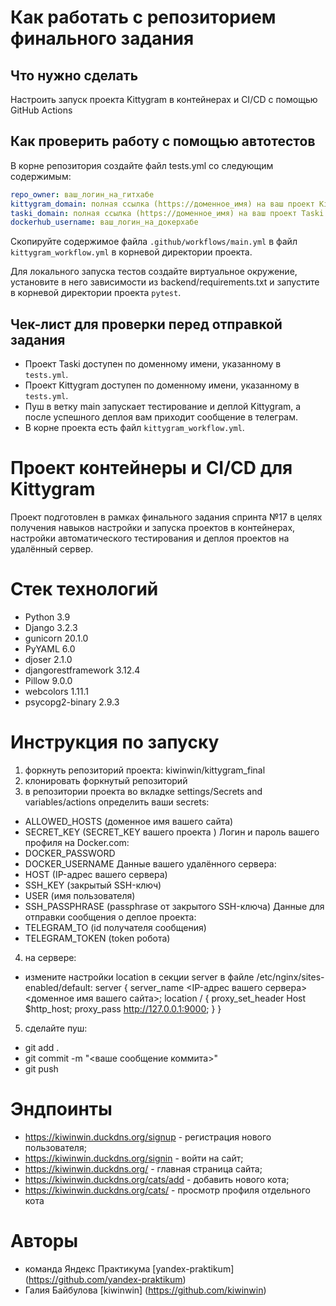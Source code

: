 #  Как работать с репозиторием финального задания

## Что нужно сделать

Настроить запуск проекта Kittygram в контейнерах и CI/CD с помощью GitHub Actions

## Как проверить работу с помощью автотестов

В корне репозитория создайте файл tests.yml со следующим содержимым:
```yaml
repo_owner: ваш_логин_на_гитхабе
kittygram_domain: полная ссылка (https://доменное_имя) на ваш проект Kittygram
taski_domain: полная ссылка (https://доменное_имя) на ваш проект Taski
dockerhub_username: ваш_логин_на_докерхабе
```

Скопируйте содержимое файла `.github/workflows/main.yml` в файл `kittygram_workflow.yml` в корневой директории проекта.

Для локального запуска тестов создайте виртуальное окружение, установите в него зависимости из backend/requirements.txt и запустите в корневой директории проекта `pytest`.

## Чек-лист для проверки перед отправкой задания

- Проект Taski доступен по доменному имени, указанному в `tests.yml`.
- Проект Kittygram доступен по доменному имени, указанному в `tests.yml`.
- Пуш в ветку main запускает тестирование и деплой Kittygram, а после успешного деплоя вам приходит сообщение в телеграм.
- В корне проекта есть файл `kittygram_workflow.yml`.

# Проект контейнеры и CI/CD для Kittygram

Проект подготовлен в рамках финального задания спринта №17 в целях получения навыков настройки и запуска проектов в контейнерах, настройки автоматического тестирования и деплоя проектов на удалённый сервер.

# Стек технологий
- Python 3.9
- Django 3.2.3
- gunicorn 20.1.0
- PyYAML 6.0
- djoser 2.1.0
- djangorestframework 3.12.4
- Pillow 9.0.0
- webcolors 1.11.1
- psycopg2-binary 2.9.3

# Инструкция по запуску
1. форкнуть репозиторий проекта: kiwinwin/kittygram_final
2. клонировать форкнутый репозиторий
3. в репозитории проекта во вкладке settings/Secrets and variables/actions определить ваши secrets:
- ALLOWED_HOSTS (доменное имя вашего сайта)
- SECRET_KEY (SECRET_KEY вашего проекта )
Логин и пароль вашего профиля на Docker.com:
- DOCKER_PASSWORD
- DOCKER_USERNAME
Данные вашего удалённого сервера:
- HOST (IP-адрес вашего сервера)
- SSH_KEY (закрытый SSH-ключ)
- USER (имя пользователя)
- SSH_PASSPHRASE (passphrase от закрытого SSH-ключа)
Данные для отправки сообщения о деплое проекта:
- TELEGRAM_TO (id получателя сообщения)
- TELEGRAM_TOKEN (token робота)
4. на сервере:

- измените настройки location в секции server в файле /etc/nginx/sites-enabled/default:
server {
    server_name <IP-адрес вашего сервера> <доменное имя вашего сайта>;
    location / {
        proxy_set_header Host $http_host;
        proxy_pass http://127.0.0.1:9000;
    }
}
5. сделайте пуш:
- git add .
- git commit -m "<ваше сообщение коммита>"
- git push

# Эндпоинты
- https://kiwinwin.duckdns.org/signup - регистрация нового пользователя;
- https://kiwinwin.duckdns.org/signin - войти на сайт;
- https://kiwinwin.duckdns.org/ - главная страница сайта;
- https://kiwinwin.duckdns.org/cats/add - добавить нового кота;
- https://kiwinwin.duckdns.org/cats/<id> - просмотр профиля отдельного кота

# Авторы
- команда Яндекс Практикума [yandex-praktikum] (https://github.com/yandex-praktikum)
- Галия Байбулова [kiwinwin] (https://github.com/kiwinwin)
